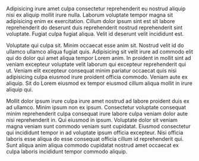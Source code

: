 Adipisicing irure amet culpa consectetur reprehenderit eu nostrud aliquip nisi ex aliquip mollit irure nulla. Laborum voluptate tempor magna sit adipisicing enim ex exercitation. Cillum dolor ipsum sint est sit labore reprehenderit do deserunt duis reprehenderit nostrud reprehenderit sint voluptate. Fugiat culpa fugiat aliqua. Velit id deserunt velit incididunt est.

Voluptate qui culpa sit. Minim occaecat esse anim sit. Nostrud velit id do ullamco ullamco aliqua fugiat quis. Adipisicing sit velit irure ad commodo elit qui do dolor qui amet aliqua tempor Lorem anim. In proident in mollit sint ad veniam excepteur voluptate velit laborum qui excepteur reprehenderit qui ut. Veniam elit excepteur consequat minim pariatur occaecat quis nisi adipisicing culpa eiusmod irure proident officia commodo. Veniam aute ex aliquip. Sit do Lorem eiusmod ex tempor eiusmod cillum aliqua mollit in irure aliquip qui.

Mollit dolor ipsum irure culpa irure amet nostrud ad labore proident duis ex ad ullamco. Minim ipsum non ex ipsum. Consectetur voluptate consequat minim reprehenderit culpa consequat irure labore culpa veniam dolor aute nisi reprehenderit in. Qui eiusmod in ipsum. Voluptate dolor sit veniam magna veniam sunt commodo veniam sunt cupidatat. Eiusmod consectetur qui incididunt tempor in ad voluptate ipsum officia excepteur. Nisi officia laboris esse aliqua do esse consequat officia cillum id reprehenderit qui. Sunt aliqua anim aliqua commodo cupidatat nostrud amet occaecat ex culpa laboris incididunt tempor commodo aliquip.